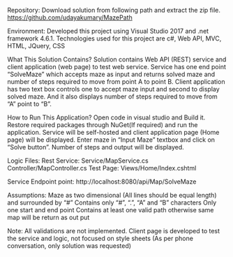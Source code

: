 Repository:
Download solution from following path and extract the zip file. 
https://github.com/udayakumary/MazePath

Environment:
Developed this project using Visual Studio 2017 and .net framework 4.6.1. Technologies used for this project are c#, Web API, MVC, HTML, JQuery, CSS

What This Solution Contains?
Solution contains Web API (REST) service and client application (web page) to test web service. 
Service has one end point “SolveMaze” which accepts maze as input and returns solved maze and number of steps required to move from point A to point B.
Client application has two text box controls one to accept maze input and second to display solved maze. And it also displays number of steps required to move from “A” point to “B”.

How to Run This Application?
Open code in visual studio and Build it. Restore required packages through NuGet(If required) and run the application. 
Service will be self-hosted and client application page (Home page) will be displayed. Enter maze in “Input Maze” textbox and click on “Solve button”. Number of steps and output will be displayed.

Logic Files: 
Rest Service:
Service/MapService.cs
Controller/MapController.cs
Test Page: Views/Home/Index.cshtml

Service Endpoint point:
http://localhost:8080/api/Map/SolveMaze

Assumptions:
Maze as two dimensional (All lines should be equal length) and surrounded by “#”
Contains only “#”, “.”, “A” and “B” characters
Only one start and end point
Contains at least one valid path otherwise same map will be return as out put

Note:
All validations are not implemented. Client page is developed to test the service and logic, not focused on style sheets (As per phone conversation, only solution was requested)

